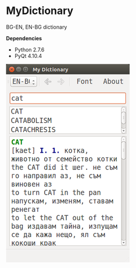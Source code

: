 # MyDictionary
BG\-EN, EN\-BG dictionary

**Dependencies**
- Python 2\.7\.6
- PyQt 4\.10\.4

![main screen](/screenshots/mydic.png?raw=true)
